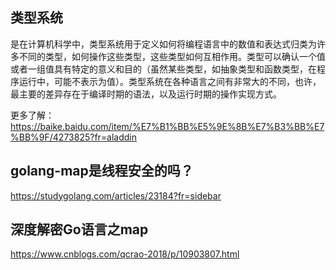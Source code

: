 ## 类型系统
是在计算机科学中，类型系统用于定义如何将编程语言中的数值和表达式归类为许多不同的类型，如何操作这些类型，这些类型如何互相作用。类型可以确认一个值或者一组值具有特定的意义和目的（虽然某些类型，如抽象类型和函数类型，在程序运行中，可能不表示为值）。类型系统在各种语言之间有非常大的不同，也许，最主要的差异存在于编译时期的语法，以及运行时期的操作实现方式。

更多了解：https://baike.baidu.com/item/%E7%B1%BB%E5%9E%8B%E7%B3%BB%E7%BB%9F/4273825?fr=aladdin

## golang-map是线程安全的吗？
https://studygolang.com/articles/23184?fr=sidebar

## 深度解密Go语言之map ##
https://www.cnblogs.com/qcrao-2018/p/10903807.html
